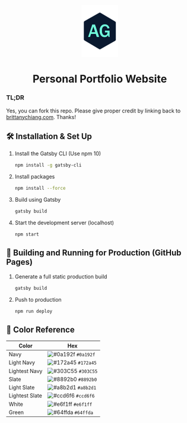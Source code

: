 <div align="center">
  <img alt="Logo" src="https://github.com/chandrikadeb7/chandrikadeb7.github.io/blob/code/src/images/logo.png" width="100" />
</div>
<h1 align="center">
  Personal Portfolio Website
</h1>

### TL;DR

Yes, you can fork this repo. Please give proper credit by linking back to [brittanychiang.com](https://brittanychiang.com). Thanks!

## 🛠 Installation & Set Up

1. Install the Gatsby CLI (Use npm 10)

   ```sh
   npm install -g gatsby-cli
   ```

2. Install packages

   ```sh
   npm install --force
   ```

3. Build using Gatsby

   ```sh
   gatsby build
   ```

4. Start the development server (localhost)

   ```sh
   npm start
   ```

## 🚀 Building and Running for Production (GitHub Pages)

1. Generate a full static production build

   ```sh
   gatsby build
   ```

2. Push to production

   ```sh
   npm run deploy
   ```

## 🎨 Color Reference

| Color          | Hex                                                                |
| -------------- | ------------------------------------------------------------------ |
| Navy           | ![#0a192f](https://via.placeholder.com/10/0a192f?text=+) `#0a192f` |
| Light Navy     | ![#172a45](https://via.placeholder.com/10/0a192f?text=+) `#172a45` |
| Lightest Navy  | ![#303C55](https://via.placeholder.com/10/303C55?text=+) `#303C55` |
| Slate          | ![#8892b0](https://via.placeholder.com/10/8892b0?text=+) `#8892b0` |
| Light Slate    | ![#a8b2d1](https://via.placeholder.com/10/a8b2d1?text=+) `#a8b2d1` |
| Lightest Slate | ![#ccd6f6](https://via.placeholder.com/10/ccd6f6?text=+) `#ccd6f6` |
| White          | ![#e6f1ff](https://via.placeholder.com/10/e6f1ff?text=+) `#e6f1ff` |
| Green          | ![#64ffda](https://via.placeholder.com/10/64ffda?text=+) `#64ffda` |
